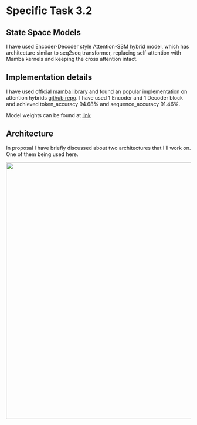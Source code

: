 # Specific Task 3.2

## State Space Models

I have used Encoder-Decoder style Attention-SSM hybrid model, which has architecture similar to seq2seq transformer, replacing self-attention with Mamba kernels and keeping the cross attention intact.

## Implementation details

I have used official [mamba library](https://github.com/state-spaces/mamba/tree/main) and found an popular implementation on attention hybrids [github repo](https://github.com/deep-spin/ssm-mt).
I have used 1 Encoder and 1 Decoder block and achieved token_accuracy 94.68% and
sequence_accuracy 91.46%.

Model weights can be found at [link](https://drive.google.com/file/d/1fEdJcy9kPsqdHOKzVSz7nda-ZdkKR8yv/view?usp=sharing)

## Architecture

In proposal I have briefly discussed about two architectures that I'll work on. One of them being used here.
<p align='center'>
<img src='https://github.com/user-attachments/assets/18282c70-a9c4-4c50-946a-85c63e32d6f3' width="700">
</p>
